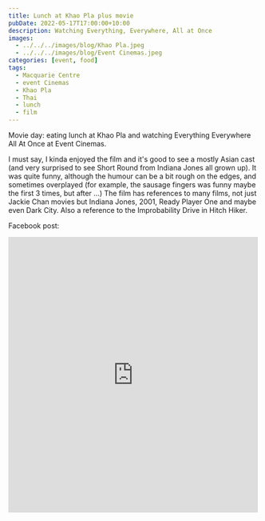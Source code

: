 ```yaml
---
title: Lunch at Khao Pla plus movie
pubDate: 2022-05-17T17:00:00+10:00
description: Watching Everything, Everywhere, All at Once
images:
  - ../../../images/blog/Khao Pla.jpeg
  - ../../../images/blog/Event Cinemas.jpeg
categories: [event, food]
tags:
  - Macquarie Centre
  - event Cinemas
  - Khao Pla
  - Thai
  - lunch
  - film
---
```


Movie day: eating lunch at Khao Pla and watching Everything Everywhere All At Once at Event Cinemas.

I must say, I kinda enjoyed the film and it's good to see a mostly Asian cast (and very surprised to see Short Round from Indiana Jones all grown up). It was quite funny, although the humour can be a bit rough on the edges, and sometimes overplayed (for example, the sausage fingers was funny maybe the first 3 times, but after ...) The film has references to many films, not just Jackie Chan movies but Indiana Jones, 2001, Ready Player One and maybe even Dark City. Also a reference to the Improbability Drive in Hitch Hiker.

Facebook post:

<iframe src="https://www.facebook.com/plugins/post.php?href=https%3A%2F%2Fwww.facebook.com%2Fchris1.tham%2Fposts%2Fpfbid02u4NFbeN3ttTYkGpguy5o9MLCpzYkJShrSrvHStYzumyVRA3YQkjcLiQnEUjZj9x3l&show_text=true&width=500" width="500" height="551" style="border:none;overflow:hidden" scrolling="no" frameborder="0" allowfullscreen="true" allow="autoplay; clipboard-write; encrypted-media; picture-in-picture; web-share"></iframe>
